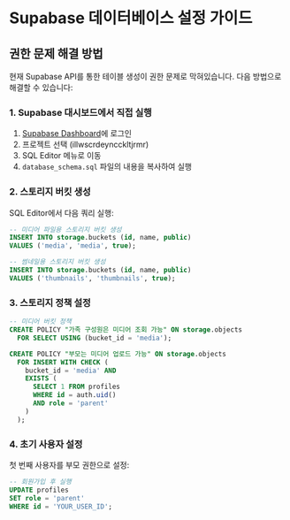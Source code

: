 # Supabase 데이터베이스 설정 가이드

## 권한 문제 해결 방법

현재 Supabase API를 통한 테이블 생성이 권한 문제로 막혀있습니다. 
다음 방법으로 해결할 수 있습니다:

### 1. Supabase 대시보드에서 직접 실행

1. [Supabase Dashboard](https://app.supabase.com)에 로그인
2. 프로젝트 선택 (illwscrdeyncckltjrmr)
3. SQL Editor 메뉴로 이동
4. `database_schema.sql` 파일의 내용을 복사하여 실행

### 2. 스토리지 버킷 생성

SQL Editor에서 다음 쿼리 실행:

```sql
-- 미디어 파일용 스토리지 버킷 생성
INSERT INTO storage.buckets (id, name, public) 
VALUES ('media', 'media', true);

-- 썸네일용 스토리지 버킷 생성
INSERT INTO storage.buckets (id, name, public) 
VALUES ('thumbnails', 'thumbnails', true);
```

### 3. 스토리지 정책 설정

```sql
-- 미디어 버킷 정책
CREATE POLICY "가족 구성원은 미디어 조회 가능" ON storage.objects
  FOR SELECT USING (bucket_id = 'media');

CREATE POLICY "부모는 미디어 업로드 가능" ON storage.objects
  FOR INSERT WITH CHECK (
    bucket_id = 'media' AND
    EXISTS (
      SELECT 1 FROM profiles 
      WHERE id = auth.uid() 
      AND role = 'parent'
    )
  );
```

### 4. 초기 사용자 설정

첫 번째 사용자를 부모 권한으로 설정:

```sql
-- 회원가입 후 실행
UPDATE profiles 
SET role = 'parent' 
WHERE id = 'YOUR_USER_ID';
```
